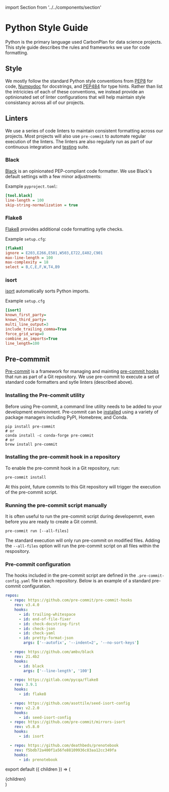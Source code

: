 import Section from '../../components/section'

# Python Style Guide

Python is the primary language used CarbonPlan for data science projects. This style guide describes the rules and frameworks we use for code formatting.

## Style

We mostly follow the standard Python style conventions from [PEP8](https://www.python.org/dev/peps/pep-0008/) for code, [Numpydoc](https://numpydoc.readthedocs.io/en/latest/format.html) for docstrings, and [PEP484](https://www.python.org/dev/peps/pep-0484/) for type hints. Rather than list the intricicies of each of these conventions, we instead provide an optinionated set of linter configurations that will help maintain style consistancy across all of our projects.

## Linters

We use a series of code linters to maintain consistent formatting across our projects. Most projects will also use `pre-commit` to automate regular execution of the linters. The linters are also regularly run as part of our continuous integration and [testing](testing) suite.

### Black

[Black](https://black.readthedocs.io/en/stable/index.html) is an opinionated PEP-compliant code formatter. We use Black's default settings with a few minor adjustments:

Example `pyproject.toml`:

```ini
[tool.black]
line-length = 100
skip-string-normalization = true
```

### Flake8

[Flake8](https://flake8.pycqa.org/en/latest/) provides additional code formatting sytle checks.

Example `setup.cfg`:

```ini
[flake8]
ignore = E203,E266,E501,W503,E722,E402,C901
max-line-length = 100
max-complexity = 18
select = B,C,E,F,W,T4,B9
```

### isort

[isort](https://pycqa.github.io/isort/) automatically sorts Python imports.

Example `setup.cfg`

```ini
[isort]
known_first_party=
known_third_party=
multi_line_output=3
include_trailing_comma=True
force_grid_wrap=0
combine_as_imports=True
line_length=100
```

## Pre-commmit

[Pre-commit](https://pre-commit.com/) is a framework for managing and mainting [pre-commit hooks](https://git-scm.com/book/en/v2/Customizing-Git-Git-Hooks) that run as part of a Git repository. We use pre-commit to execute a set of standard code formatters and sytle linters (described above).

### Installing the Pre-commit utility

Before using Pre-commit, a command line utility needs to be added to your development environment. Pre-commit can be [installed](https://pre-commit.com/#installation) using a variety of package managers including PyPI, Homebrew, and Conda.

```
pip install pre-commit
# or
conda install -c conda-forge pre-commit
# or
brew install pre-commit
```

### Installing the pre-commit hook in a repository

To enable the pre-commit hook in a Git repository, run:

```
pre-commit install
```

At this point, future commits to this Git repository will trigger the execution of the pre-commit script.

### Running the pre-commit script manually

It is often useful to run the pre-commit script during developemnt, even before you are ready to create a Git commit.

```
pre-commit run [--all-files]
```

The standard execution will only run pre-commit on modified files. Adding the `--all-files` option will run the pre-commit script on all files within the respository.

### Pre-commit configuration

The hooks included in the pre-commit script are defined in the `.pre-commit-config.yaml` file in each repository. Below is an example of a standard pre-commit configuration.

```yaml
repos:
  - repo: https://github.com/pre-commit/pre-commit-hooks
    rev: v3.4.0
    hooks:
      - id: trailing-whitespace
      - id: end-of-file-fixer
      - id: check-docstring-first
      - id: check-json
      - id: check-yaml
      - id: pretty-format-json
        args: ['--autofix', '--indent=2', '--no-sort-keys']

  - repo: https://github.com/ambv/black
    rev: 21.4b2
    hooks:
      - id: black
        args: ['--line-length', '100']

  - repo: https://gitlab.com/pycqa/flake8
    rev: 3.9.1
    hooks:
      - id: flake8

  - repo: https://github.com/asottile/seed-isort-config
    rev: v2.2.0
    hooks:
      - id: seed-isort-config
  - repo: https://github.com/pre-commit/mirrors-isort
    rev: v5.8.0
    hooks:
      - id: isort

  - repo: https://github.com/deathbeds/prenotebook
    rev: f5bdb72a400f1a56fe88109936c83aa12cc349fa
    hooks:
      - id: prenotebook
```

export default ({ children }) => (
  <Section name='style-guide'>{children}</Section>
)
